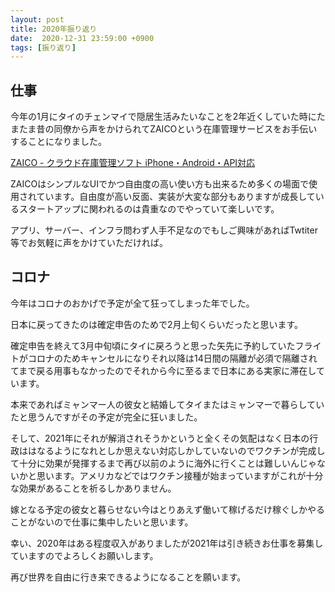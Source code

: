 ```yaml
---
layout: post
title: 2020年振り返り
date:  2020-12-31 23:59:00 +0900
tags: [振り返り]
---
```


## 仕事

今年の1月にタイのチェンマイで隠居生活みたいなことを2年近くしていた時にたまたま昔の同僚から声をかけられてZAICOという在庫管理サービスをお手伝いすることになりました。

[ZAICO - クラウド在庫管理ソフト iPhone・Android・API対応](https://www.zaico.co.jp/)

ZAICOはシンプルなUIでかつ自由度の高い使い方も出来るため多くの場面で使用されています。自由度が高い反面、実装が大変な部分もありますが成長しているスタートアップに関われるのは貴重なのでやっていて楽しいです。

アプリ、サーバー、インフラ問わず人手不足なのでもしご興味があればTwtiter等でお気軽に声をかけていただければ。

## コロナ

今年はコロナのおかげで予定が全て狂ってしまった年でした。

日本に戻ってきたのは確定申告のためで2月上旬くらいだったと思います。

確定申告を終えて3月中旬頃にタイに戻ろうと思った矢先に予約していたフライトがコロナのためキャンセルになりそれ以降は14日間の隔離が必須で隔離されてまで戻る用事もなかったのでそれから今に至るまで日本にある実家に滞在しています。

本来であればミャンマー人の彼女と結婚してタイまたはミャンマーで暮らしていたと思うんですがその予定が完全に狂いました。

そして、2021年にそれが解消されそうかというと全くその気配はなく日本の行政ははなるようになれとしか思えない対応しかしていないのでワクチンが完成して十分に効果が発揮するまで再び以前のように海外に行くことは難しいんじゃないかと思います。アメリカなどではワクチン接種が始まっていますがこれが十分な効果があることを祈るしかありません。

嫁となる予定の彼女と暮らせない今はとりあえず働いて稼げるだけ稼ぐしかやることがないので仕事に集中したいと思います。

幸い、2020年はある程度収入がありましたが2021年は引き続きお仕事を募集していますのでよろしくお願いします。

再び世界を自由に行き来できるようになることを願います。

